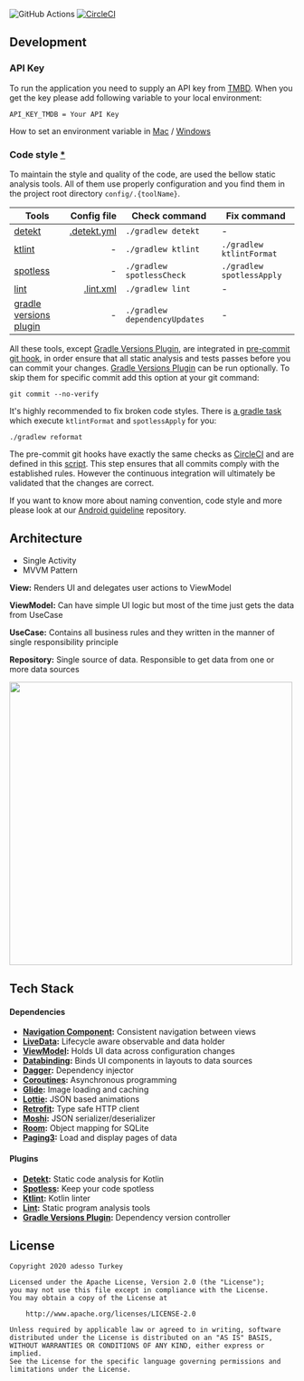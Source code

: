 ![GitHub Actions](https://github.com/adessoTurkey/android-sample-app/workflows/PR%20Checks/badge.svg) [![CircleCI](https://circleci.com/gh/adessoTurkey/android-sample-app.svg?style=shield)](https://circleci.com/gh/adessoTurkey/android-sample-app)

## Development

### API Key

To run the application you need to supply an API key from [TMBD](https://developers.themoviedb.org/3/getting-started/introduction). When you get the key please add following variable to your local environment:

`` API_KEY_TMDB = Your API Key ``

How to set an environment variable in [Mac](https://medium.com/@himanshuagarwal1395/setting-up-environment-variables-in-macos-sierra-f5978369b255) / [Windows](https://www.architectryan.com/2018/08/31/how-to-change-environment-variables-on-windows-10/)

### Code style [*](https://github.com/VMadalin/kotlin-sample-app)

To maintain the style and quality of the code, are used the bellow static analysis tools. All of them use properly configuration and you find them in the project root directory `config/.{toolName}`.

| Tools                             | Config file                            | Check command                | Fix command               |
|-----------------------------------|---------------------------------------:|------------------------------|---------------------------|
| [detekt][detekt]                  | [.detekt.yml](/config/.detekt.yml)     | `./gradlew detekt`           | -                         |
| [ktlint][ktlint]                  | -                                      | `./gradlew ktlint`           | `./gradlew ktlintFormat`  |
| [spotless][spotless]              | -                                      | `./gradlew spotlessCheck`    | `./gradlew spotlessApply` |
| [lint][lint]                      | [.lint.xml](/config/.lint.xml)         | `./gradlew lint`             | -                         |
| [gradle versions plugin][gvPlugin]| -                                      | `./gradlew dependencyUpdates`| -                         |

All these tools, except [Gradle Versions Plugin][gvPlugin], are integrated in [pre-commit git hook](https://git-scm.com/book/en/v2/Customizing-Git-Git-Hooks), in order
ensure that all static analysis and tests passes before you can commit your changes. [Gradle Versions Plugin][gvPlugin] can be run optionally. To skip them for specific commit add this option at your git command:

```properties
git commit --no-verify
```

It's highly recommended to fix broken code styles. There is [a gradle task](/build.gradle#L57) which execute `ktlintFormat` and `spotlessApply` for you:

```properties
./gradlew reformat
```


The pre-commit git hooks have exactly the same checks as [CircleCI](https://circleci.com/) and are defined in this [script](/config/scripts/git-hooks/pre-commit.sh). This step ensures that all commits comply with the established rules. However the continuous integration will ultimately be validated that the changes are correct.


If you want to know more about naming convention, code style and more please look at our [Android guideline](https://github.com/adessoTurkey/android-guideline) repository.

## Architecture

- Single Activity
- MVVM Pattern

**View:** Renders UI and delegates user actions to ViewModel

**ViewModel:** Can have simple UI logic but most of the time just gets the data from UseCase

**UseCase:** Contains all business rules and they written in the manner of single responsibility principle

**Repository:** Single source of data. Responsible to get data from one or more data sources

<img src="https://raw.githubusercontent.com/adessoTurkey/android-sample-app/develop/images/architecture-diagram.png" width="500" />

## Tech Stack

#### Dependencies

- **[Navigation Component](https://developer.android.com/jetpack/androidx/releases/navigation):** Consistent navigation between views
- **[LiveData](https://developer.android.com/topic/libraries/architecture/livedata):** Lifecycle aware observable and data holder
- **[ViewModel](https://developer.android.com/topic/libraries/architecture/viewmodel):** Holds UI data across configuration changes
- **[Databinding](https://developer.android.com/topic/libraries/data-binding/):** Binds UI components in layouts to data sources
- **[Dagger](https://github.com/google/dagger):** Dependency injector
- **[Coroutines](https://github.com/Kotlin/kotlinx.coroutines):** Asynchronous programming
- **[Glide](https://github.com/bumptech/glide):** Image loading and caching
- **[Lottie](https://github.com/airbnb/lottie-android):** JSON based animations
- **[Retrofit](https://github.com/square/retrofit):** Type safe HTTP client
- **[Moshi](https://github.com/square/moshi):** JSON serializer/deserializer
- **[Room](https://developer.android.com/topic/libraries/architecture/room):** Object mapping for SQLite
- **[Paging3](https://developer.android.com/topic/libraries/architecture/paging/v3-overview):** Load and display pages of data

#### Plugins

- **[Detekt][detekt]:** Static code analysis for Kotlin
- **[Spotless][spotless]:** Keep your code spotless
- **[Ktlint][ktlint]:** Kotlin linter
- **[Lint][lint]:** Static program analysis tools
- **[Gradle Versions Plugin][gvPlugin]:** Dependency version controller

## License

```
Copyright 2020 adesso Turkey

Licensed under the Apache License, Version 2.0 (the "License");
you may not use this file except in compliance with the License.
You may obtain a copy of the License at

    http://www.apache.org/licenses/LICENSE-2.0

Unless required by applicable law or agreed to in writing, software
distributed under the License is distributed on an "AS IS" BASIS,
WITHOUT WARRANTIES OR CONDITIONS OF ANY KIND, either express or implied.
See the License for the specific language governing permissions and
limitations under the License.
```

[detekt]: https://github.com/arturbosch/detekt
[ktlint]: https://github.com/pinterest/ktlint
[spotless]: https://github.com/diffplug/spotless       
[lint]: https://developer.android.com/studio/write/lint
[gvPlugin]: https://github.com/ben-manes/gradle-versions-plugin
